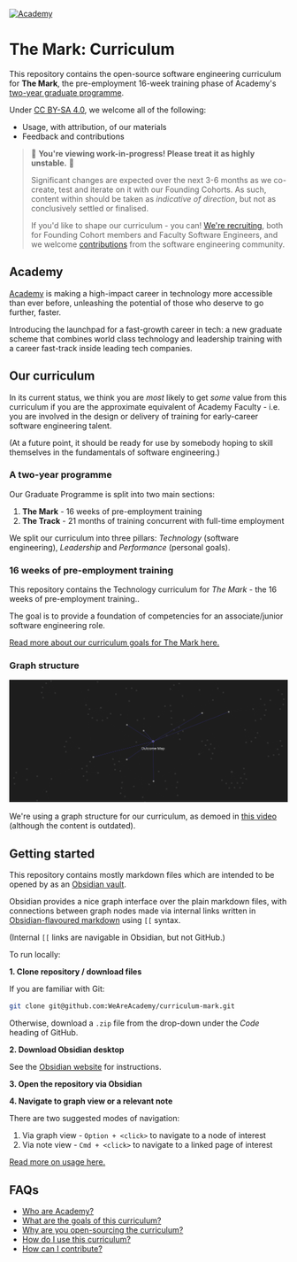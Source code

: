 <a href='https://www.notion.so/Academy-92e6a8b244894a4d9b7d0b785c3d4bd2' target='_blank'><img src='https://media-exp1.licdn.com/dms/image/C4E1BAQE40d2fy5Nvhg/company-background_10000/0/1604055752551?e=1606305600&v=beta&t=E6ESvXz6MkdkOPIhC36oODLo96rEaXqP_xYm0AUwRws' height='128' alt='Academy' aria-label='Academy' /></a>

# The Mark: Curriculum 
This repository contains the open-source software engineering curriculum for **The Mark**, the pre-employment 16-week training phase of Academy's [two-year graduate programme](https://www.notion.so/Graduate-Programme-Building-early-career-tech-leaders-fd95d2f498814a50af004ce7279f63c7).

Under [CC BY-SA 4.0](https://creativecommons.org/licenses/by-sa/4.0/), we welcome all of the following:
- Usage, with attribution, of our materials
- Feedback and contributions

> 🚨 **You're viewing work-in-progress! Please treat it as highly unstable.** 🚧
> 
> Significant changes are expected over the next 3-6 months as we co-create, test and iterate on it with our Founding Cohorts. As such, content within should be taken as *indicative of direction*, but not as conclusively settled or finalised.
> 
> If you'd like to shape our curriculum - you can! [We're recruiting](https://www.notion.so/Join-us-2e1e41fbe63d49238805a440dacf6f6d), both for Founding Cohort members and Faculty Software Engineers, and we welcome [contributions](CONTRIBUTIONS.md) from the software engineering community.

## Academy
[Academy](https://www.notion.so/Academy-92e6a8b244894a4d9b7d0b785c3d4bd2) is making a high-impact career in technology more accessible than ever before, unleashing the potential of those who deserve to go further, faster.

Introducing the launchpad for a fast-growth career in tech: a new graduate scheme that combines world class technology and leadership training with a career fast-track inside leading tech companies.

## Our curriculum
In its current status, we think you are _most_ likely to get _some_ value from this curriculum if you are the approximate equivalent of Academy Faculty - i.e. you are involved in the design or delivery of training for early-career software engineering talent.

(At a future point, it should be ready for use by somebody hoping to skill themselves in the fundamentals of software engineering.)

### A two-year programme
Our Graduate Programme is split into two main sections:
1. **The Mark** - 16 weeks of pre-employment training
2. **The Track** - 21 months of training concurrent with full-time employment

We split our curriculum into three pillars: *Technology* (software engineering), *Leadership* and *Performance* (personal goals).

### 16 weeks of pre-employment training
This repository contains the Technology curriculum for *The Mark* - the 16 weeks of pre-employment training..

The goal is to provide a foundation of competencies for an associate/junior software engineering role.

[Read more about our curriculum goals for The Mark here.](GOALS)

### Graph structure
![](assets/outcome-map.png?raw=true)

We're using a graph structure for our curriculum, as demoed in [this video](https://www.loom.com/share/3106d6740b624831b49813343e82275c?sharedAppSource=personal_library) (although the content is outdated).

## Getting started
This repository contains mostly markdown files which are intended to be opened by as an [Obsidian vault](https://obsidian.md/).

Obsidian provides a nice graph interface over the plain markdown files, with connections between graph nodes made via internal links written in [Obsidian-flavoured markdown](https://obsidian.md/features) using `[[` syntax.

(Internal `[[` links are navigable in Obsidian, but not GitHub.)

To run locally:

**1. Clone repository / download files**

If you are familiar with Git:
```bash
git clone git@github.com:WeAreAcademy/curriculum-mark.git
```

Otherwise, download a `.zip` file from the drop-down under the *Code* heading of GitHub.

**2. Download Obsidian desktop**

See the [Obsidian website](https://obsidian.md/) for instructions.

**3. Open the repository via Obsidian**

**4. Navigate to graph view or a relevant note**

There are two suggested modes of navigation:

1. Via graph view - `Option + <click>` to navigate to a node of interest
2. Via note view - `Cmd + <click>` to navigate to a linked page of interest

[Read more on usage here.](USAGE.md)


## FAQs
- [Who are Academy?](https://www.notion.so/Academy-92e6a8b244894a4d9b7d0b785c3d4bd2)
- [What are the goals of this curriculum?](GOALS.md)
- [Why are you open-sourcing the curriculum?](https://www.notion.so/Curriculum-Optimising-for-industry-and-employer-needs-f3da2eeea06e48b7872cf25c00c3026a)
- [How do I use this curriculum?](USAGE.md)
- [How can I contribute?](CONTRIBUTING.md)

